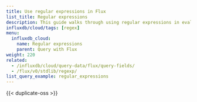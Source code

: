 ```yaml
---
title: Use regular expressions in Flux
list_title: Regular expressions
description: This guide walks through using regular expressions in evaluation logic in Flux functions.
influxdb/cloud/tags: [regex]
menu:
  influxdb_cloud:
    name: Regular expressions
    parent: Query with Flux
weight: 220
related:
  - /influxdb/cloud/query-data/flux/query-fields/
  - /flux/v0/stdlib/regexp/
list_query_example: regular_expressions
---
```


{{< duplicate-oss >}}
